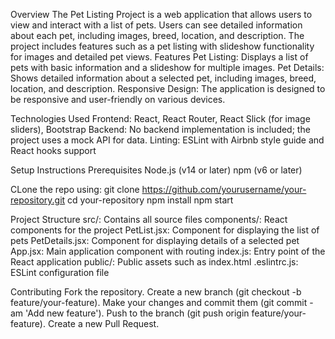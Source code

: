 Overview
The Pet Listing Project is a web application that allows users to view and interact with a list of pets. Users can see detailed information about each pet, including images, breed, location, and description. The project includes features such as a pet listing with slideshow functionality for images and detailed pet views.
Features
Pet Listing: Displays a list of pets with basic information and a slideshow for multiple images.
Pet Details: Shows detailed information about a selected pet, including images, breed, location, and description.
Responsive Design: The application is designed to be responsive and user-friendly on various devices.

Technologies Used
Frontend: React, React Router, React Slick (for image sliders), Bootstrap
Backend: No backend implementation is included; the project uses a mock API for data.
Linting: ESLint with Airbnb style guide and React hooks support

Setup Instructions
Prerequisites
Node.js (v14 or later)
npm (v6 or later)

CLone the repo using:
git clone https://github.com/yourusername/your-repository.git
cd your-repository
npm install
npm start

Project Structure
src/: Contains all source files
components/: React components for the project
PetList.jsx: Component for displaying the list of pets
PetDetails.jsx: Component for displaying details of a selected pet
App.jsx: Main application component with routing
index.js: Entry point of the React application
public/: Public assets such as index.html
.eslintrc.js: ESLint configuration file

Contributing
Fork the repository.
Create a new branch (git checkout -b feature/your-feature).
Make your changes and commit them (git commit -am 'Add new feature').
Push to the branch (git push origin feature/your-feature).
Create a new Pull Request.
